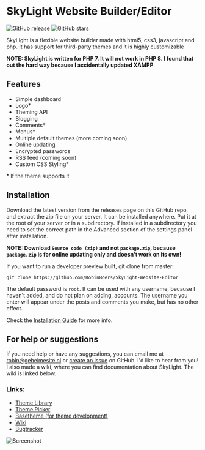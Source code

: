 # SkyLight Website Builder/Editor

[![GitHub release](https://img.shields.io/github/tag/RobinBoers/SkyLight-Website-Editor.svg?style=flat)](https://github.com/RobinBoers/SkyLight-Website-Editor/releases/)
[![GitHub stars](https://img.shields.io/github/stars/RobinBoers/SkyLight-Website-Editor.svg?style=social&label=Star&maxAge=2592000)](https://github.com/RobinBoers/SkyLight-Website-Editor/stargazers/)

SkyLight is a flexible website builder made with html5, css3, javascript and php. It has support for third-party themes and it is highly customizable

**NOTE: SkyLight is written for PHP 7. It will not work in PHP 8. I found that out the hard way because I accidentally updated XAMPP**

## Features

- Simple dashboard
- Logo*
- Theming API
- Blogging
- Comments*
- Menus*
- Multiple default themes (more coming soon)
- Online updating
- Encrypted passwords 
- RSS feed (coming soon)
- Custom CSS Styling*

\* If the theme supports it

## Installation

Download the latest version from the releases page on this GitHub repo, and extract the zip file on your server. It can be installed anywhere. Put it at the root of your server or in a subdirectory. If installed in a subdirectory you need to set the correct path in the Advanced section of the settings panel after installation.

**NOTE: Download `Source code (zip)` and not `package.zip`, because `package.zip` is for online updating only and doesn't work on its own!**

If you want to run a developer preview built, git clone from master:

```git clone https://github.com/RobinBoers/SkyLight-Website-Editor```  

The default password is `root`. It can be used with any username, because I haven't added, and do not plan on adding, accounts. The username you enter will appear under the posts and comments you make, but has no other effect.

Check the [Installation Guide](https://github.com/RobinBoers/SkyLight-Website-Editor/wiki/Installation-Guide) for more info.

## For help or suggestions

If you need help or have any suggestions, you can email me at robin@geheimesite.nl or [create an issue](https://github.com/RobinBoers/SkyLight-Website-Editor/issues/new) on GitHub. I'd like to hear from you!  
I also made a wiki, where you can find documentation about SkyLight. The wiki is linked below.

### Links: 
- [Theme Library](https://github.com/RobinBoers/SkyLight-themelibrary)
- [Theme Picker](https://robinboers.github.io/SkyLight-themelibrary/)
- [Basetheme (for theme development)](https://github.com/RobinBoers/SkyLight-basetheme)
- [Wiki](https://github.com/RobinBoers/SkyLight-Website-Editor/wiki/)
- [Bugtracker](https://github.com/RobinBoers/SkyLight-Website-Editor/issues/)

![Screenshot](screenshot.png)

